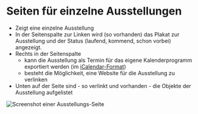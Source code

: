 # Seiten für einzelne Ausstellungen

- Zeigt eine einzelne Ausstellung
- In der Seitenspalte zur Linken wird (so vorhanden) das Plakat zur Ausstellung und der Status (laufend, kommend, schon vorbei) angezeigt.
- Rechts in der Seitenspalte
  - kann die Ausstellung als Termin für das eigene Kalenderprogramm exportiert werden (im [iCalendar-Format](../../misc/Formate/iCalendar.md))
  - besteht die Möglichkeit, eine Website für die Ausstellung zu verlinken
- Unten auf der Seite sind - so verlinkt und vorhanden - die Objekte der Ausstellung aufgelistet

![Screenshot einer Ausstellungs-Seite](../../assets/frontend/Ausstellung/Ausstellungsseite.avif)
